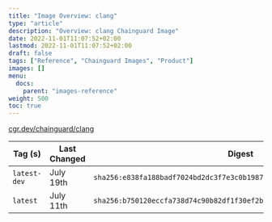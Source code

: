 ```yaml
---
title: "Image Overview: clang"
type: "article"
description: "Overview: clang Chainguard Image"
date: 2022-11-01T11:07:52+02:00
lastmod: 2022-11-01T11:07:52+02:00
draft: false
tags: ["Reference", "Chainguard Images", "Product"]
images: []
menu:
  docs:
    parent: "images-reference"
weight: 500
toc: true
---
```


[cgr.dev/chainguard/clang](https://github.com/chainguard-images/images/tree/main/images/clang)

| Tag (s)       | Last Changed | Digest                                                                    |
|---------------|--------------|---------------------------------------------------------------------------|
|  `latest-dev` | July 19th    | `sha256:e838fa188badf7024bd2dc3f7e3c0b198781e2e7cf23a923a0186c2e17e75807` |
|  `latest`     | July 11th    | `sha256:b750120eccfa738d74c90b82df1f30ef2baded2af0bee3525c62c4340e4e152d` |



